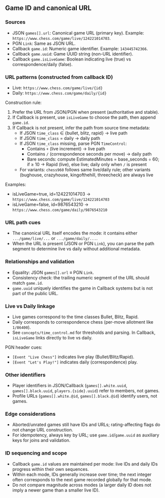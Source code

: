 ## Game ID and canonical URL

### Sources
- JSON `games[].url`: Canonical game URL (primary key). Example: `https://www.chess.com/game/live/124221014703`.
- PGN `Link`: Same as JSON URL.
- Callback `game.id`: Numeric game identifier. Example: `143445742366`.
- Callback `game.uuid`: Game UUID string (non-URL identifier).
- Callback `game.isLiveGame`: Boolean indicating live (true) vs correspondence/daily (false).

### URL patterns (constructed from callback ID)
- Live: `https://www.chess.com/game/live/{id}`
- Daily: `https://www.chess.com/game/daily/{id}`

Construction rule:
1) Prefer the URL from JSON/PGN when present (authoritative and stable).
2) If Callback is present, use `isLiveGame` to choose the path, then append `game.id`.
3) If Callback is not present, infer the path from source time metadata:
   - If JSON `time_class` ∈ {bullet, blitz, rapid} → live path
   - If JSON `time_class` = daily → daily path
   - If JSON `time_class` missing, parse PGN `TimeControl`:
     - Contains `+` (live increment) → live path
     - Contains `/` (correspondence seconds per move) → daily path
     - Bare seconds: compute EstimatedMinutes = base_seconds ÷ 60; if ≥ 10 → Rapid (live), else live; daily only when `/` is present
   - For variants: `chess960` follows same live/daily rule; other variants (bughouse, crazyhouse, kingofthehill, threecheck) are always live

Examples:
- isLiveGame=true, id=124221014703 → `https://www.chess.com/game/live/124221014703`
- isLiveGame=false, id=9876543210 → `https://www.chess.com/game/daily/9876543210`

### URL path cues
- The canonical URL itself encodes the mode: it contains either `.../game/live/...` or `.../game/daily/...`.
- When the URL is present (JSON or PGN `Link`), you can parse the path segment to determine live vs daily without additional metadata.

### Relationships and validation
- Equality: JSON `games[].url` ≡ PGN `Link`.
- Consistency check: the trailing numeric segment of the URL should match `game.id`.
- `game.uuid` uniquely identifies the game in Callback systems but is not part of the public URL.

### Live vs Daily linkage
- Live games correspond to the time classes Bullet, Blitz, Rapid.
- Daily corresponds to correspondence chess (per-move allotment like `1/86400`).
- See `concepts/time_control.md` for thresholds and parsing. In Callback, `isLiveGame` links directly to live vs daily.

PGN header cues:
- `[Event "Live Chess"]` indicates live play (Bullet/Blitz/Rapid).
- `[Event "Let's Play!"]` indicates daily (correspondence) play.

### Other identifiers
- Player identifiers in JSON/Callback (`games[].white.uuid`, `games[].black.uuid`, `players.{side}.uuid`) refer to members, not games.
- Profile URLs (`games[].white.@id`, `games[].black.@id`) identify users, not games.

### Edge considerations
- Aborted/unrated games still have IDs and URLs; rating-affecting flags do not change URL construction.
- For idempotency, always key by URL; use `game.id`/`game.uuid` as auxiliary keys for joins and validation.

### ID sequencing and scope
- Callback `game.id` values are maintained per mode: live IDs and daily IDs progress within their own sequences.
- Within each mode, IDs generally increase over time; the next integer often corresponds to the next game recorded globally for that mode.
- Do not compare magnitude across modes (a larger daily ID does not imply a newer game than a smaller live ID).
